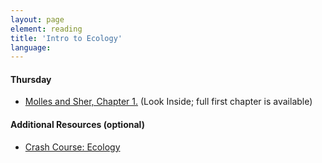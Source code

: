 ```yaml
---
layout: page
element: reading
title: 'Intro to Ecology'
language:
---
```


#### Thursday
- [Molles and Sher, Chapter 1.](https://www.amazon.com/Ecology-Concepts-Applications-Manuel-Molles/dp/1260085155/ref=dp_ob_title_bk) (Look Inside; full first chapter is available)

#### Additional Resources (optional)
- [Crash Course: Ecology](https://www.youtube.com/watch?v=izRvPaAWgy) 
